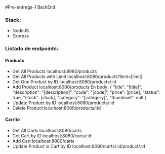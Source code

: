 #Pre-entrega-1 BackEnd

### Stack:
- NodeJS
- Express

### Listado de endpoints:
#### Producto

- Get All Products
localhost:8080/products
- Get All Products with Limit
localhost:8080/products?limit=[limit]
- Get One Product by ID
localhost:8080/products/:id
- Add Product
localhost:8080/products
En body:
  {
    "title": "[title]",
    "description": "[description]",
    "code": "[code]”,
    "price": [price],
    "status": true,
    "stock": [stock],
    "category": "[category]",
    "thumbnail": null
   }
- Update Product by ID
localhost:8080/products/:id
- Delete Product
localhost:8080/products/:id


#### Carrito

- Get All Carts
localhost:8080/carts
- Get Cart by ID
localhost:8080/carts/:id
- Add Cart
localhost:8080/carts
- Update Product in Cart by ID
localhost:8080/carts/:id/product/:id

